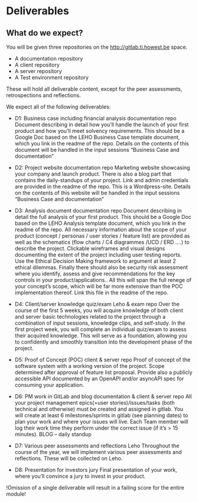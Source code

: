 # Deliverables

## What do we expect?
You will be given three repositories on the http://gitlab.ti.howest.be space.

   -  A documentation repository
   -  A client repository
   -  A server repository
   -  A Test environment repository

These will hold all deliverable content, except for the peer assessments, retrospections and
reflections.

We expect all of the following deliverables:

   -   D1: Business case including financial analysis                      documentation repo
       Document describing in detail how you’ll handle the launch of your first product and how
       you’ll meet solvency requirements. This should be a Google Doc based on the LEHO
       Business Case template document, which you link in the readme of the repo.
       Details on the contents of this document will be handled in the input sessions “Business
       Case and documentation”

   -   D2: Project website                                           documentation repo
       Marketing website showcasing your company and launch product. There is also a blog
       part that contains the daily-standups of your project. Link and admin credentials are
       provided in the readme of the repo.
       This is a Wordpress-site. Details on the contents of this website will be handled in the
       input sessions “Business Case and documentation”

   -   D3: Analysis document                                                   documentation repo
       Document describing in detail the full analysis of your first product. This should be a
       Google Doc based on the LEHO Analysis template document, which you link in the
       readme of the repo.
       All necessary information about the scope of your product (concept / personas / user
       stories / feature list) are provided as well as the schematics (flow charts / C4
       diagrammes /UCD / ERD ….) to describe the project. Clickable wireframes and visual
       designs documenting the extent of the project including user testing reports.
       Use the Ethical Decision Making framework to argument at least 2 ethical dilemmas.
       Finally there should also be security risk assessment where you identify, assess and give
       recommendations for the key controls in your product/applications..
       All this will span the full renege of your concept’s scope, which will be far more extensive
       than the POC implementation thereof. Link this file in the readme of the repo.

   -   D4: Client/server knowledge quiz/exam                                    Leho & exam repo
       Over the course of the first 5 weeks, you will acquire knowledge of both client and server
       basic technologies related to the project through a combination of input sessions,
       knowledge clips, and self-study. In the first project week, you will complete an individual
       quiz/exam to assess their acquired knowledge. This will serve as a foundation, allowing
       you to confidently and smoothly transition into the development phase of the project.

   -   D5: Proof of Concept (POC)                                         client & server repo
       Proof of concept of the software system with a working version of the project. Scope
       determined after approval of feature list proposal.
       Provide also a publicly accessible API documented by an OpenAPI and/or asyncAPI
       spec for consuming your application.

   -   D6: PM work in GitLab and blog                    documentation & client & server repo
       All your project management epics(=user stories)/issues/tasks (both technical and
       otherwise) must be created and assigned in gitlab. You will create at least 6
       milestones/sprints in gitlab (see planning dates) to plan your work and where your
       issues will live.
       Each Team member will log their work time they perform under the correct issue (if it’s >
       15 minutes).
       BLOG – daily standup

   -   D7: Various peer assessments and reflections                                   Leho
       Throughout the course of the year, we will implement various peer assessments and
       reflections. These will be collected on Leho.

   -   D8: Presentation for investors jury
       Final presentation of your work, where you’ll convince a jury to invest in your product.



  !Omission of a single deliverable will result in a failing score for the entire module!